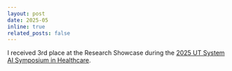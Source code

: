 ```yaml
---
layout: post
date: 2025-05
inline: true
related_posts: false
---
```


I received 3rd place at the Research Showcase during the <a href="https://www.utsystem.edu/ai-symposium">2025 UT System AI Symposium in Healthcare</a>.


